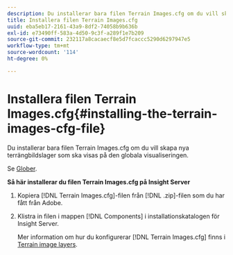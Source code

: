```yaml
---
description: Du installerar bara filen Terrain Images.cfg om du vill skapa nya terrängbildslager som ska visas på den globala visualiseringen.
title: Installera filen Terrain Images.cfg
uuid: eba5eb17-2161-43a9-8df2-74058b9b636b
exl-id: e73490ff-583a-4d50-9c3f-a289f1e7b209
source-git-commit: 232117a8cacaecf8e5d7fcaccc5290d6297947e5
workflow-type: tm+mt
source-wordcount: '114'
ht-degree: 0%

---
```


# Installera filen Terrain Images.cfg{#installing-the-terrain-images-cfg-file}

Du installerar bara filen Terrain Images.cfg om du vill skapa nya terrängbildslager som ska visas på den globala visualiseringen.

Se [Glober](https://experienceleague.adobe.com/docs/data-workbench/using/client/analysis-visualizations/globes/c-globes.html).

**Så här installerar du filen Terrain Images.cfg på Insight Server**

1. Kopiera [!DNL Terrain Images.cfg]-filen från [!DNL .zip]-filen som du har fått från Adobe.
1. Klistra in filen i mappen [!DNL Components] i installationskatalogen för Insight Server.

   Mer information om hur du konfigurerar [!DNL Terrain Images.cfg] finns i [Terrain image layers](https://experienceleague.adobe.com/docs/data-workbench/using/geography/imagery-layers/terrain-image-layers/c-trn-img-lyrs.html).
